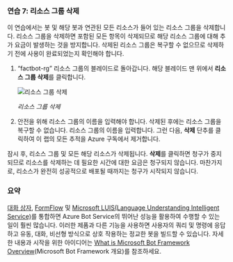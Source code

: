 ### <a name="exercise-7-delete-the-resource-group"></a>연습 7: 리소스 그룹 삭제

이 연습에서는 봇 및 해당 봇과 연관된 모든 리소스가 들어 있는 리소스 그룹을 삭제합니다. 리소스 그룹을 삭제하면 포함된 모든 항목이 삭제되므로 해당 리소스 그룹에 대해 추가 요금이 발생하는 것을 방지합니다. 삭제된 리소스 그룹은 복구할 수 없으므로 삭제하기 전에 사용이 완료되었는지 확인해야 합니다.

1. “factbot-rg” 리소스 그룹의 블레이드로 돌아갑니다. 해당 블레이드 맨 위에서 **리소스 그룹 삭제**를 클릭합니다.

    ![리소스 그룹 삭제](../images/delete-resource-group.png)

    _리소스 그룹 삭제_

1. 안전을 위해 리소스 그룹의 이름을 입력해야 합니다. 삭제된 후에는 리소스 그룹을 복구할 수 없습니다. 리소스 그룹의 이름을 입력합니다. 그런 다음, **삭제** 단추를 클릭하여 이 랩의 모든 추적을 Azure 구독에서 제거합니다.

잠시 후, 리소스 그룹 및 모든 해당 리소스가 삭제됩니다. **삭제**를 클릭하면 청구가 중지되므로 리소스를 삭제하는 데 필요한 시간에 대한 요금은 청구되지 않습니다. 마찬가지로, 리소스가 완전히 성공적으로 배포될 때까지는 청구가 시작되지 않습니다.

### <a name="summary"></a>요약

[대화 상자](http://aihelpwebsite.com/Blog/EntryId/9/Introduction-To-Using-Dialogs-With-The-Microsoft-Bot-Framework), [FormFlow](https://blogs.msdn.microsoft.com/uk_faculty_connection/2016/07/14/building-a-microsoft-bot-using-microsoft-bot-framework-using-formflow/) 및 [Microsoft LUIS(Language Understanding Intelligent Service)](https://docs.botframework.com/en-us/node/builder/guides/understanding-natural-language/)를 통합하면 Azure Bot Service의 뛰어난 성능을 활용하여 수행할 수 있는 일이 훨씬 많습니다. 이러한 제품과 다른 기능을 사용하면 사용자의 쿼리 및 명령에 응답하고 유동, 대화, 비선형 방식으로 상호 작용하는 정교한 봇을 빌드할 수 있습니다. 자세한 내용과 시작을 위한 아이디어는 [What is Microsoft Bot Framework Overview](https://blogs.msdn.microsoft.com/uk_faculty_connection/2016/04/05/what-is-microsoft-bot-framework-overview/)(Microsoft Bot Framework 개요)를 참조하세요.